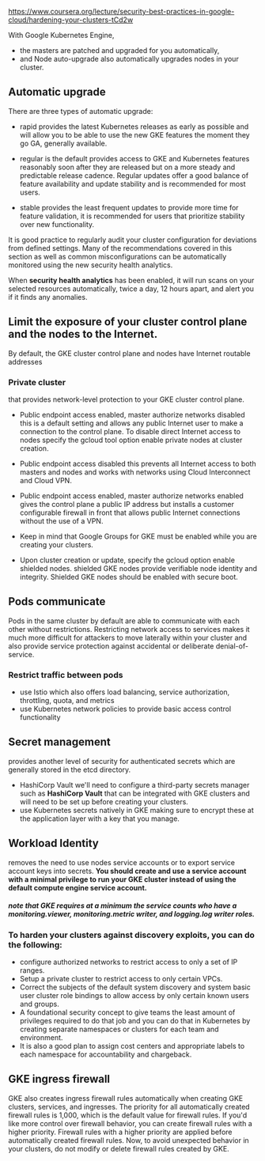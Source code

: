 https://www.coursera.org/lecture/security-best-practices-in-google-cloud/hardening-your-clusters-tCd2w

With Google Kubernetes Engine, 
* the masters are patched and upgraded for you automatically, 
* and Node auto-upgrade also automatically upgrades nodes in your cluster.

## Automatic upgrade

There are three types of automatic upgrade:
* rapid
provides the latest Kubernetes releases as early as possible and will allow you to be able to use the new GKE features the moment they go GA, generally available. 

* regular is the default
provides access to GKE and Kubernetes features reasonably soon after they are released but on a more steady and predictable release cadence. Regular updates offer a good balance of feature availability and update stability and is recommended for most users.

* stable
provides the least frequent updates to provide more time for feature validation, it is recommended for users that prioritize stability over new functionality. 

It is good practice to regularly audit your cluster configuration for deviations from defined settings. Many of the recommendations covered in this section as well as common misconfigurations can be automatically monitored using the new security health analytics.

When __security health analytics__ has been enabled, it will run scans on your selected resources automatically, twice a day, 12 hours apart, and alert you if it finds any anomalies. 

## Limit the exposure of your cluster control plane and the nodes to the Internet.

By default, the GKE cluster control plane and nodes have Internet routable addresses 

### Private cluster 
that provides network-level protection to your GKE cluster control plane. 
* Public endpoint access enabled, master authorize networks disabled
this is a default setting and allows any public Internet user to make a connection to the control plane. To disable direct Internet access to nodes specify the gcloud tool option enable private nodes at cluster creation. 
* Public endpoint access disabled
this prevents all Internet access to both masters and nodes and works with networks using Cloud Interconnect and Cloud VPN.
* Public endpoint access enabled, master authorize networks enabled
gives the control plane a public IP address but installs a customer configurable firewall in front that allows public Internet connections without the use of a VPN.

* Keep in mind that Google Groups for GKE must be enabled while you are creating your clusters. 
* Upon cluster creation or update, specify the gcloud option enable shielded nodes.
shielded GKE nodes provide verifiable node identity and integrity. Shielded GKE nodes should be enabled with secure boot.

## Pods communicate 

Pods in the same cluster by default are able to communicate with each other without restrictions.
Restricting network access to services makes it much more difficult for attackers to move laterally within your cluster and also provide service protection against accidental or deliberate denial-of-service. 

### Restrict traffic between pods 
* use Istio which also offers load balancing, service authorization, throttling, quota, and metrics
* use Kubernetes network policies to provide basic access control functionality

## Secret management 
provides another level of security for authenticated secrets which are generally stored in the etcd directory.

* HashiCorp Vault
we'll need to configure a third-party secrets manager such as __HashiCorp Vault__ that can be integrated with GKE clusters and will need to be set up before creating your clusters. 
* use Kubernetes secrets natively in GKE making sure to encrypt these at the application layer with a key that you manage.

## Workload Identity 
removes the need to use nodes service accounts or to export service account keys into secrets.
__You should create and use a service account with a minimal privilege to run your GKE cluster instead of using the default compute engine service account.__
##### note that GKE requires at a minimum the service counts who have a monitoring.viewer, monitoring.metric writer, and logging.log writer roles. 

### To harden your clusters against discovery exploits, you can do the following: 
* configure authorized networks to restrict access to only a set of IP ranges. 
* Setup a private cluster to restrict access to only certain VPCs.
* Correct the subjects of the default system discovery and system basic user cluster role bindings to allow access by only certain known users and groups.
* A foundational security concept to give teams the least amount of privileges required to do that job and you can do that in Kubernetes by creating separate namespaces or clusters for each team and environment.
* It is also a good plan to assign cost centers and appropriate labels to each namespace for accountability and chargeback. 

## GKE ingress firewall

GKE also creates ingress firewall rules automatically when creating GKE clusters, services, and ingresses. The priority for all automatically created firewall rules is 1,000, which is the default value for firewall rules. If you'd like more control over firewall behavior, you can create firewall rules with a higher priority. Firewall rules with a higher priority are applied before automatically created firewall rules. Now, to avoid unexpected behavior in your clusters, do not modify or delete firewall rules created by GKE. 
